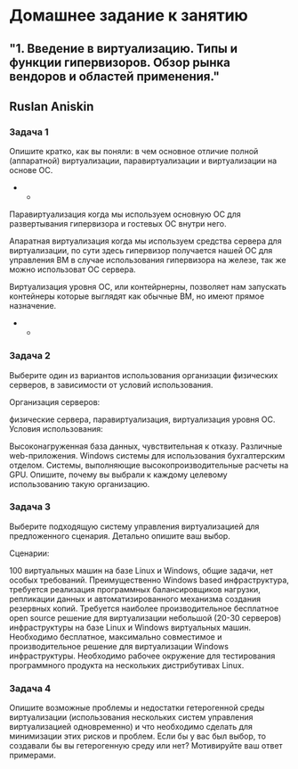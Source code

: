 # Домашнее задание к занятию 
## "1. Введение в виртуализацию. Типы и функции гипервизоров. Обзор рынка вендоров и областей применения."

## Ruslan Aniskin

### Задача 1
Опишите кратко, как вы поняли: в чем основное отличие полной (аппаратной) виртуализации, паравиртуализации и виртуализации на основе ОС.


* * 
Паравиртуализация когда мы используем основную ОС для развертывания гипервизора и гостевых ОС внутри него. 

Апаратная виртуализация когда мы используем средства сервера для виртуализации, по сути здесь гипервизор получается нашей ОС для управления ВМ в случае использования гипервизора на железе, так же можно использоват ОС сервера.

Виртуализация уровня ОС, или контейрнерны, позволяет нам запускать контейнеры которые выглядят как обычные ВМ, но имеют прямое назначение. 
* * 

### Задача 2
Выберите один из вариантов использования организации физических серверов, в зависимости от условий использования.

Организация серверов:

физические сервера,
паравиртуализация,
виртуализация уровня ОС.
Условия использования:

Высоконагруженная база данных, чувствительная к отказу.
Различные web-приложения.
Windows системы для использования бухгалтерским отделом.
Системы, выполняющие высокопроизводительные расчеты на GPU.
Опишите, почему вы выбрали к каждому целевому использованию такую организацию.

### Задача 3
Выберите подходящую систему управления виртуализацией для предложенного сценария. Детально опишите ваш выбор.

Сценарии:

100 виртуальных машин на базе Linux и Windows, общие задачи, нет особых требований. Преимущественно Windows based инфраструктура, требуется реализация программных балансировщиков нагрузки, репликации данных и автоматизированного механизма создания резервных копий.
Требуется наиболее производительное бесплатное open source решение для виртуализации небольшой (20-30 серверов) инфраструктуры на базе Linux и Windows виртуальных машин.
Необходимо бесплатное, максимально совместимое и производительное решение для виртуализации Windows инфраструктуры.
Необходимо рабочее окружение для тестирования программного продукта на нескольких дистрибутивах Linux.

### Задача 4
Опишите возможные проблемы и недостатки гетерогенной среды виртуализации (использования нескольких систем управления виртуализацией одновременно) и что необходимо сделать для минимизации этих рисков и проблем. Если бы у вас был выбор, то создавали бы вы гетерогенную среду или нет? Мотивируйте ваш ответ примерами.
